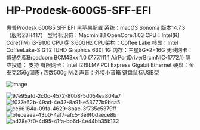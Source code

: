 # HP-Prodesk-600G5-SFF-EFI
惠普Prodesk 600G5 SFF EFI 黑苹果配置
系统：macOS Sonoma 版本14.7.3（版号23H417）
型号标识符：Macmini8,1
OpenCore:1.03
CPU：Intel(R) Core(TM) i3-9100 CPU @ 3.60GHz
CPU架构：Coffee Lake
核显：Intel CoffeeLake-S GT2 [UHD Graphics 630] 1G
内存：三星8G*2=16G
无线网卡：博通免驱Broadcom BCM43xx 1.0 (7.77.111.1 AirPortDriverBrcmNIC-1772.1)
隔空投送：	支持
有限网卡：Intel I219LM7 PCI Express Gigabit Ethernet
硬盘：金泰克256g固态+西数500g M.2
声音：外接小音箱
键盘鼠标USB型
 

 ![image](https://github.com/user-attachments/assets/d27f345d-435f-49be-9a8b-842314881f2a)

![97e95afd-2c0c-4572-80b8-5d054ea804a7](https://github.com/user-attachments/assets/7c1f7214-2973-4547-b74d-f0d053c2c1c9)
![f037e62b-49ad-4e42-8a91-e53777b9bca5](https://github.com/user-attachments/assets/3d4a8d52-ca1e-4664-8385-ff9ef75e356b)
![ce66164a-09fa-4629-8bac-3f735c5379ff](https://github.com/user-attachments/assets/a3e3df9a-2357-427e-92cd-b5f3174da625)
![b1eceaea-43b0-4a17-afc5-3e9f0daece8b](https://github.com/user-attachments/assets/e9883120-f48a-4e3a-bb21-8150945d2a0b)
![ad28e7f0-4d95-41fa-bb6d-4e44bb35b132](https://github.com/user-attachments/assets/455edc7a-cf9c-4057-b025-8805f75f6a40)
